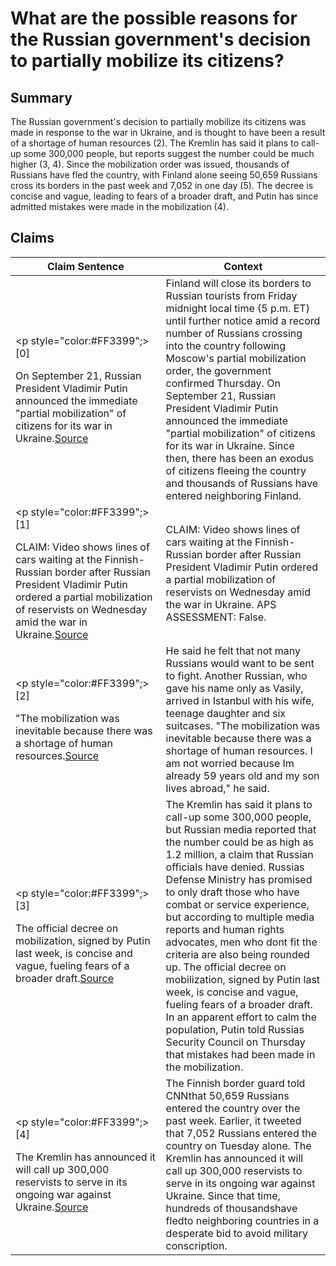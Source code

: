 # What are the possible reasons for the Russian government's decision to partially mobilize its citizens?

## Summary
The Russian government's decision to partially mobilize its citizens was made in response to the war in Ukraine, and is thought to have been a result of a shortage of human resources (2). The Kremlin has said it plans to call-up some 300,000 people, but reports suggest the number could be much higher (3, 4). Since the mobilization order was issued, thousands of Russians have fled the country, with Finland alone seeing 50,659 Russians cross its borders in the past week and 7,052 in one day (5). The decree is concise and vague, leading to fears of a broader draft, and Putin has since admitted mistakes were made in the mobilization (4).

## Claims
| Claim Sentence | Context |
|---|---|
|<p style="color:#FF3399";>[0]</p>On September 21, Russian President Vladimir Putin announced the immediate "partial mobilization" of citizens for its war in Ukraine.<a href="https://www.cnn.com/europe/live-news/russia-ukraine-war-news-09-29-22/h_872f4092953d8cd1824078d482accdce" target="_blank">Source</a>| Finland will close its borders to Russian tourists from Friday midnight local time (5 p.m. ET) until further notice amid a record number of Russians crossing into the country following Moscow's partial mobilization order, the government confirmed Thursday. On September 21, Russian President Vladimir Putin announced the immediate "partial mobilization" of citizens for its war in Ukraine. Since then, there has been an exodus of citizens fleeing the country and thousands of Russians have entered neighboring Finland.|
|<p style="color:#FF3399";>[1]</p>CLAIM: Video shows lines of cars waiting at the Finnish-Russian border after Russian President Vladimir Putin ordered a partial mobilization of reservists on Wednesday amid the war in Ukraine.<a href="https://apnews.com/article/fact-check-Russia-Finland-traffic-583686762728" target="_blank">Source</a>| CLAIM: Video shows lines of cars waiting at the Finnish-Russian border after Russian President Vladimir Putin ordered a partial mobilization of reservists on Wednesday amid the war in Ukraine. APS ASSESSMENT: False.|
|<p style="color:#FF3399";>[2]</p>"The mobilization was inevitable because there was a shortage of human resources.<a href="https://www.reuters.com/world/europe/some-russians-rush-border-after-mobilisation-order-2022-09-22/" target="_blank">Source</a>| He said he felt that not many Russians would want to be sent to fight. Another Russian, who gave his name only as Vasily, arrived in Istanbul with his wife, teenage daughter and six suitcases. "The mobilization was inevitable because there was a shortage of human resources. I am not worried because Im already 59 years old and my son lives abroad," he said.|
|<p style="color:#FF3399";>[3]</p>The official decree on mobilization, signed by Putin last week, is concise and vague, fueling fears of a broader draft.<a href="https://apnews.com/article/russia-ukraine-georgia-kazakhstan-finland-7555f194fbee187e2758978c4b34ea2f" target="_blank">Source</a>| The Kremlin has said it plans to call-up some 300,000 people, but Russian media reported that the number could be as high as 1.2 million, a claim that Russian officials have denied. Russias Defense Ministry has promised to only draft those who have combat or service experience, but according to multiple media reports and human rights advocates, men who dont fit the criteria are also being rounded up. The official decree on mobilization, signed by Putin last week, is concise and vague, fueling fears of a broader draft. In an apparent effort to calm the population, Putin told Russias Security Council on Thursday that mistakes had been made in the mobilization.|
|<p style="color:#FF3399";>[4]</p>The Kremlin has announced it will call up 300,000 reservists to serve in its ongoing war against Ukraine.<a href="https://www.cnn.com/europe/live-news/russia-ukraine-war-news-09-28-22/h_eef02663059d97e36573c32aaf6cab93" target="_blank">Source</a>| The Finnish border guard told CNNthat 50,659 Russians entered the country over the past week. Earlier, it tweeted that 7,052 Russians entered the country on Tuesday alone. The Kremlin has announced it will call up 300,000 reservists to serve in its ongoing war against Ukraine. Since that time, hundreds of thousandshave fledto neighboring countries in a desperate bid to avoid military conscription.|
